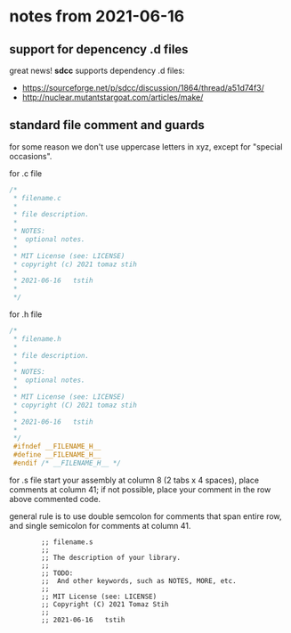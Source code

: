 # notes from 2021-06-16

## support for depencency .d files

great news! **sdcc** supports dependency .d files:
 * https://sourceforge.net/p/sdcc/discussion/1864/thread/a51d74f3/
 * http://nuclear.mutantstargoat.com/articles/make/

## standard file comment and guards

for some reason we don't use uppercase letters in xyz, except for
"special occasions".

for .c file
~~~cpp
/*
 * filename.c
 *
 * file description.
 *
 * NOTES:
 *  optional notes.
 *  
 * MIT License (see: LICENSE)
 * copyright (c) 2021 tomaz stih
 *
 * 2021-06-16   tstih
 *
 */
~~~

for .h file
~~~cpp
/*
 * filename.h
 *
 * file description.
 * 
 * NOTES:
 *  optional notes.
 * 
 * MIT License (see: LICENSE)
 * copyright (C) 2021 tomaz stih
 *
 * 2021-06-16   tstih
 *
 */
 #ifndef __FILENAME_H__
 #define __FILENAME_H__
 #endif /* __FILENAME_H__ */
~~~

for .s file start your assembly at column 8 (2 tabs x 4 spaces),
place comments at column 41; if not possible, place your comment
in the row above commented code.

general rule is to use double semcolon for comments that span
entire row, and single semicolon for comments at column 41.
~~~assemmbly
		;; filename.s
        ;; 
        ;; The description of your library.
        ;; 
        ;; TODO: 
        ;;  And other keywords, such as NOTES, MORE, etc.
		;;
        ;; MIT License (see: LICENSE)
        ;; Copyright (C) 2021 Tomaz Stih
        ;;
		;; 2021-06-16   tstih
~~~